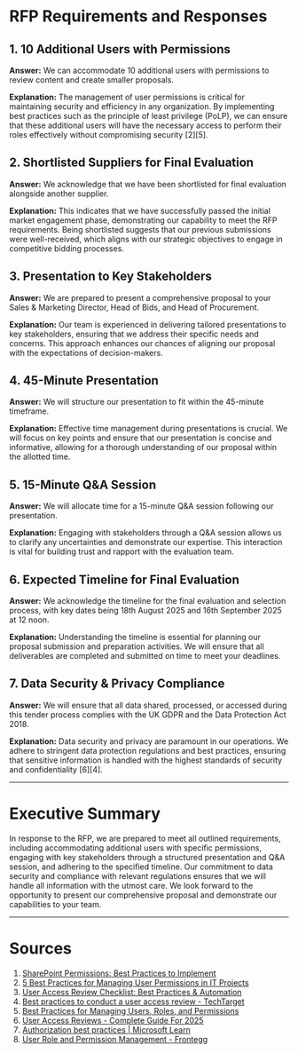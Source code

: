 # RFP Requirements and Responses

## 1. 10 Additional Users with Permissions
**Answer:** We can accommodate 10 additional users with permissions to review content and create smaller proposals.

**Explanation:** The management of user permissions is critical for maintaining security and efficiency in any organization. By implementing best practices such as the principle of least privilege (PoLP), we can ensure that these additional users will have the necessary access to perform their roles effectively without compromising security [2][5]. 

## 2. Shortlisted Suppliers for Final Evaluation
**Answer:** We acknowledge that we have been shortlisted for final evaluation alongside another supplier.

**Explanation:** This indicates that we have successfully passed the initial market engagement phase, demonstrating our capability to meet the RFP requirements. Being shortlisted suggests that our previous submissions were well-received, which aligns with our strategic objectives to engage in competitive bidding processes.

## 3. Presentation to Key Stakeholders
**Answer:** We are prepared to present a comprehensive proposal to your Sales & Marketing Director, Head of Bids, and Head of Procurement.

**Explanation:** Our team is experienced in delivering tailored presentations to key stakeholders, ensuring that we address their specific needs and concerns. This approach enhances our chances of aligning our proposal with the expectations of decision-makers.

## 4. 45-Minute Presentation
**Answer:** We will structure our presentation to fit within the 45-minute timeframe.

**Explanation:** Effective time management during presentations is crucial. We will focus on key points and ensure that our presentation is concise and informative, allowing for a thorough understanding of our proposal within the allotted time.

## 5. 15-Minute Q&A Session
**Answer:** We will allocate time for a 15-minute Q&A session following our presentation.

**Explanation:** Engaging with stakeholders through a Q&A session allows us to clarify any uncertainties and demonstrate our expertise. This interaction is vital for building trust and rapport with the evaluation team.

## 6. Expected Timeline for Final Evaluation
**Answer:** We acknowledge the timeline for the final evaluation and selection process, with key dates being 18th August 2025 and 16th September 2025 at 12 noon.

**Explanation:** Understanding the timeline is essential for planning our proposal submission and preparation activities. We will ensure that all deliverables are completed and submitted on time to meet your deadlines.

## 7. Data Security & Privacy Compliance
**Answer:** We will ensure that all data shared, processed, or accessed during this tender process complies with the UK GDPR and the Data Protection Act 2018.

**Explanation:** Data security and privacy are paramount in our operations. We adhere to stringent data protection regulations and best practices, ensuring that sensitive information is handled with the highest standards of security and confidentiality [6][4].

---

# Executive Summary
In response to the RFP, we are prepared to meet all outlined requirements, including accommodating additional users with specific permissions, engaging with key stakeholders through a structured presentation and Q&A session, and adhering to the specified timeline. Our commitment to data security and compliance with relevant regulations ensures that we will handle all information with the utmost care. We look forward to the opportunity to present our comprehensive proposal and demonstrate our capabilities to your team.

---

# Sources
1. [SharePoint Permissions: Best Practices to Implement](https://www.mrsharepoint.com/sharepoint-permissions-best-practices/)
2. [5 Best Practices for Managing User Permissions in IT Projects](https://ones.com/blog/best-practices-managing-user-permissions-it-projects/)
3. [User Access Review Checklist: Best Practices & Automation](https://www.strongdm.com/blog/user-access-reviews)
4. [Best practices to conduct a user access review - TechTarget](https://www.techtarget.com/searchsecurity/answer/How-to-conduct-a-periodic-user-access-review-for-account-privileges)
5. [Best Practices for Managing Users, Roles, and Permissions](https://dev.to/anna_p_s/best-practices-for-managing-users-roles-and-permissions-5140)
6. [User Access Reviews - Complete Guide For 2025](https://www.securends.com/blog/user-access-reviews)
7. [Authorization best practices | Microsoft Learn](https://learn.microsoft.com/en-us/security/zero-trust/develop/developer-strategy-authorization-best-practices)
8. [User Role and Permission Management - Frontegg](https://frontegg.com/guides/user-role-and-permission)